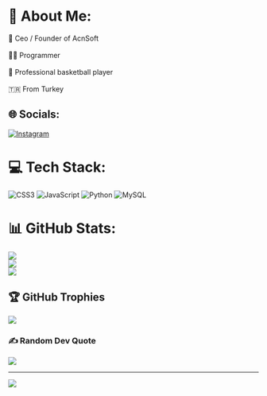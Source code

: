 # 💫 About Me:
👑 Ceo / Founder of AcnSoft<br><br>🧑‍💻 Programmer<br><br>🏀 Professional basketball player<br><br>🇹🇷 From Turkey


## 🌐 Socials:
[![Instagram](https://img.shields.io/badge/Instagram-%23E4405F.svg?logo=Instagram&logoColor=white)](https://instagram.com/arda_clsknnn) 

# 💻 Tech Stack:
![CSS3](https://img.shields.io/badge/css3-%231572B6.svg?style=for-the-badge&logo=css3&logoColor=white) ![JavaScript](https://img.shields.io/badge/javascript-%23323330.svg?style=for-the-badge&logo=javascript&logoColor=%23F7DF1E) ![Python](https://img.shields.io/badge/python-3670A0?style=for-the-badge&logo=python&logoColor=ffdd54) ![MySQL](https://img.shields.io/badge/mysql-%2300f.svg?style=for-the-badge&logo=mysql&logoColor=white)
# 📊 GitHub Stats:
![](https://github-readme-stats.vercel.app/api?username=PhoenixPy-tr&theme=dark&hide_border=false&include_all_commits=true&count_private=true)<br/>
![](https://github-readme-streak-stats.herokuapp.com/?user=PhoenixPy-tr&theme=dark&hide_border=false)<br/>
![](https://github-readme-stats.vercel.app/api/top-langs/?username=PhoenixPy-tr&theme=dark&hide_border=false&include_all_commits=true&count_private=true&layout=compact)

## 🏆 GitHub Trophies
![](https://github-profile-trophy.vercel.app/?username=PhoenixPy-tr&theme=radical&no-frame=false&no-bg=true&margin-w=4)

### ✍️ Random Dev Quote
![](https://quotes-github-readme.vercel.app/api?type=horizontal&theme=radical)

---
[![](https://visitcount.itsvg.in/api?id=PhoenixPy-tr&icon=0&color=0)](https://visitcount.itsvg.in)

<!-- Proudly created with GPRM ( https://gprm.itsvg.in ) -->
